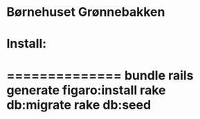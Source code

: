 # Børnehuset Grønnebakken

# Install:
==============
bundle
rails generate figaro:install
rake db:migrate
rake db:seed
==============